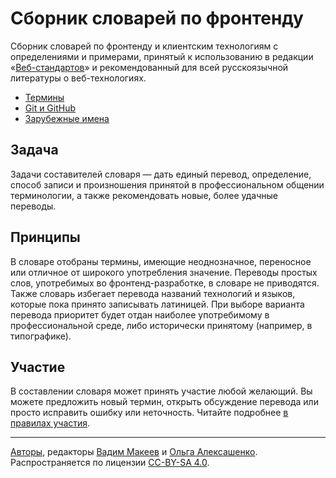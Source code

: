 # Сборник словарей по фронтенду

Сборник словарей по фронтенду и клиентским технологиям с определениями и примерами, принятый к использованию в редакции «[Веб-стандартов](http://web-standards.ru)» и рекомендованный для всей русскоязычной литературы о веб-технологиях.

- [Термины](dictionary.md)
- [Git и GitHub](git.md)
- [Зарубежные имена](names.md)

## Задача

Задачи составителей словаря — дать единый перевод, определение, способ записи и произношения принятой в профессиональном общении терминологии, а также рекомендовать новые, более удачные переводы.

## Принципы

В словаре отобраны термины, имеющие неоднозначное, переносное или отличное от широкого употребления значение. Переводы простых слов, употребимых во фронтенд-разработке, в словаре не приводятся. Также словарь избегает перевода названий технологий и языков, которые пока принято записывать латиницей. При выборе варианта перевода приоритет будет отдан наиболее употребимому в профессиональной среде, либо исторически принятому (например, в типографике).

## Участие

В составлении словаря может принять участие любой желающий. Вы можете предложить новый термин, открыть обсуждение перевода или просто исправить ошибку или неточность. Читайте подробнее [в правилах участия](CONTRIBUTING.md).

---
[Авторы](https://github.com/web-standards-ru/dictionary/graphs/contributors), редакторы [Вадим Макеев](http://pepelsbey.net) и [Ольга Алексашенко](http://engelside.net/portfolio/). Распространяется по лицензии [CC-BY-SA 4.0](https://creativecommons.org/licenses/by-sa/4.0/deed.ru).
